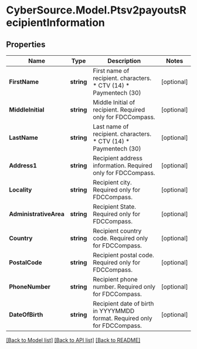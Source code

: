 # CyberSource.Model.Ptsv2payoutsRecipientInformation
## Properties

Name | Type | Description | Notes
------------ | ------------- | ------------- | -------------
**FirstName** | **string** | First name of recipient. characters. * CTV (14) * Paymentech (30)  | [optional] 
**MiddleInitial** | **string** | Middle Initial of recipient. Required only for FDCCompass.  | [optional] 
**LastName** | **string** | Last name of recipient. characters. * CTV (14) * Paymentech (30)  | [optional] 
**Address1** | **string** | Recipient address information. Required only for FDCCompass. | [optional] 
**Locality** | **string** | Recipient city. Required only for FDCCompass. | [optional] 
**AdministrativeArea** | **string** | Recipient State. Required only for FDCCompass. | [optional] 
**Country** | **string** | Recipient country code. Required only for FDCCompass. | [optional] 
**PostalCode** | **string** | Recipient postal code. Required only for FDCCompass. | [optional] 
**PhoneNumber** | **string** | Recipient phone number. Required only for FDCCompass. | [optional] 
**DateOfBirth** | **string** | Recipient date of birth in YYYYMMDD format. Required only for FDCCompass. | [optional] 

[[Back to Model list]](../README.md#documentation-for-models) [[Back to API list]](../README.md#documentation-for-api-endpoints) [[Back to README]](../README.md)

